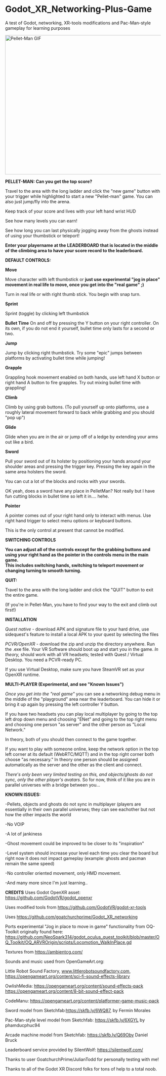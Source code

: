 # Godot_XR_Networking-Plus-Game
 A test of Godot, networking, XR-tools modifications and Pac-Man-style gameplay for learning purposes


<img src="./pelletman_gif_reduced_size.gif" alt="Pellet-Man GIF" width="800" height="450">




**PELLET-MAN: Can you get the top score?**

Travel to the area with the long ladder and click the "new game" button with your trigger while highlighted to start a new "Pellet-man" game. You can also just jump/fly into the arena.

Keep track of your score and lives with your left hand wrist HUD

See how many levels you can earn!

See how long you can last physically jogging away from the ghosts instead of using your thumbstick or teleport!

**Enter your playername at the LEADERBOARD that is located in the middle of the climbing area to have your score record to the leaderboard.**




**DEFAULT CONTROLS:**

**Move**

Move character with left thumbstick or **just use experimental "jog in place" movement in real life to move, once you get into the "real game" ;)**

Turn in real life or with right thumb stick.  You begin with snap turn.  


**Sprint**

Sprint (toggle) by clicking left thumbstick


**Bullet Time**
On and off by pressing the Y button on your right controller.  On its own, if you do not end it yourself, bullet time only lasts for a second or two. 


**Jump**

Jump by clicking right thumbstick.  Try some "epic" jumps between platforms by activating bullet time while jumping!


**Grapple**

Grappling hook movement enabled on both hands, use left hand X button or right hand A button to fire grapples. Try out mixing bullet time with grappling!


**Climb**

Climb by using grab buttons.  (To pull yourself up onto platforms, use a roughly lateral movement forward to back while grabbing and you should "pop up")


**Glide**

Glide when you are in the air or jump off of a ledge by extending your arms out like a bird.


**Sword**

Pull your sword out of its holster by positioning your hands around your shoulder areas and pressing the trigger key.  Pressing the key again in the same area holsters the sword.

You can cut a lot of the blocks and rocks with your swords.

OK yeah, does a sword have any place in PelletMan? Not really but I have fun cutting blocks in bullet time so left it in.... hehe.


**Pointer**

A pointer comes out of your right hand only to interact with menus.  Use right hand trigger to select menu options or keyboard buttons.

This is the only control at present that cannot be modified.


**SWITCHING CONTROLS**

**You can adjust all of the controls except for the grabbing buttons and using your right hand as the pointer in the controls menu in the main game.**  
**This includes switching hands, switching to teleport movement or changing turning to smooth turning.**



**QUIT:**

Travel to the area with the long ladder and click the "QUIT" button to exit the entire game.

(If you're in Pellet-Man, you have to find your way to the exit and climb out first!)




**INSTALLATION**

*Quest native* - download APK and signature file to your hard drive, use sidequest's feature to install a local APK to your quest by selecting the files

*PCVR/OpenXR* - download the zip and unzip the directory anywhere.  Run the .exe file.  Your VR Software should boot up and start you in the game.  *In theory,* should work with all VR headsets; tested with Quest / Virtual Desktop.  You need a PCVR-ready PC.

If you use Virtual Desktop, make sure you have SteamVR set as your OpenXR runtime.



**MULTI-PLAYER (Experimental, and see "Known Issues")**

*Once you get into the "real game"* you can see a networking debug menu in the middle of the "playground" area near the leaderboard. You can hide it or bring it up again by pressing the left controller Y button.

If you have two headsets you can play local multiplayer by going to the top left drop down menu and choosing "ENet" and going to the top right menu and choosing one person "as server" and the other person as "Local Network."   

In theory, both of you should then connect to the game together.

If you want to play with someone online, keep the network option in the top left corner at its default (WebRTC/MQTT) and in the top right corner both choose "as necessary." In theory one person should be assigned automatically as the server and the other as the client and connect.

*There's only been very limited testing on this, and objects/ghosts do not sync, only the other player's avatars.* So for now, think of it like you are in parallel universes with a bridge between you...







**KNOWN ISSUES:**

-Pellets, objects and ghosts do not sync in multiplayer (players are essentially in their own parallel universes; they can see eachother but not how the other impacts the world

-No VOIP

-A lot of jankiness

-Ghost movement could be improved to be closer to its "inspiration"

-Level system should increase your level each time you clear the board but right now it does not impact gameplay (example: ghosts and pacman remain the same speed)

-No controller oriented movement, only HMD movement.

-And many more since I'm just learning..


**CREDITS**
Uses Godot OpenXR asset: https://github.com/GodotVR/godot_openxr

Uses modified tools from https://github.com/GodotVR/godot-xr-tools

Uses https://github.com/goatchurchprime/Godot_XR_networking

Ports experimental "Jog in place to move in game" functionality from OQ-Toolkit originally found here: https://github.com/NeoSpark314/godot_oculus_quest_toolkit/blob/master/OQ_Toolkit/OQ_ARVROrigin/scripts/Locomotion_WalkInPlace.gd

Textures from https://ambientcg.com/

Sounds and music used from OpenGameArt.org:

Little Robot Sound Factory, www.littlerobotsoundfactory.com, https://opengameart.org/content/sci-fi-sound-effects-library

OwlishMedia:
https://opengameart.org/content/sound-effects-pack
https://opengameart.org/content/8-bit-sound-effect-pack

CodeManu: https://opengameart.org/content/platformer-game-music-pack

Sword model from Sketchfab:https://skfb.ly/6WQ87, by Fermin Morales

Pac-Man-style level model from Sketchfab: https://skfb.ly/6XGYL by phamducphuc94

Arcade machine model from Sketchfab: https://skfb.ly/Q69Oby Daniel Bruck

Leaderboard service provided by SilentWolf: https://silentwolf.com/

Thanks to user GoatchurchPrime/JulianTodd for personally testing with me!

Thanks to all of the Godot XR Discord folks for tons of help to a total noob.

